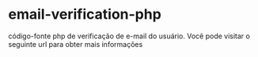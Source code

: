 # email-verification-php
código-fonte php de verificação de e-mail do usuário. Você pode visitar o seguinte url para obter mais informações
